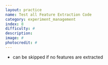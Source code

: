 ```yaml
---
layout: practice
name: Test all Feature Extraction Code
category: experiment_management
index: 8
difficulty: #
description:
image: #
photocredit: #
---
```


- can be skipped if no features are extracted